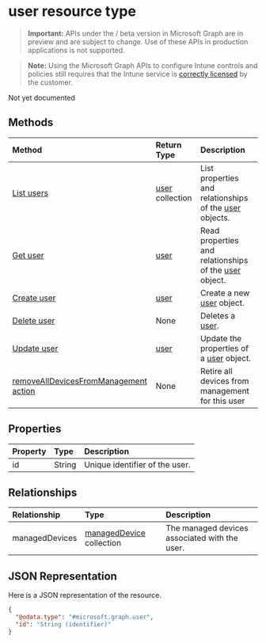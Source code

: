 ﻿# user resource type

> **Important:** APIs under the / beta version in Microsoft Graph are in preview and are subject to change. Use of these APIs in production applications is not supported.

> **Note:** Using the Microsoft Graph APIs to configure Intune controls and policies still requires that the Intune service is [correctly licensed](https://go.microsoft.com/fwlink/?linkid=839381) by the customer.

Not yet documented
## Methods
|Method|Return Type|Description|
|:---|:---|:---|
|[List users](../api/intune_devices_user_list.md)|[user](../resources/intune_devices_user.md) collection|List properties and relationships of the [user](../resources/intune_devices_user.md) objects.|
|[Get user](../api/intune_devices_user_get.md)|[user](../resources/intune_devices_user.md)|Read properties and relationships of the [user](../resources/intune_devices_user.md) object.|
|[Create user](../api/intune_devices_user_create.md)|[user](../resources/intune_devices_user.md)|Create a new [user](../resources/intune_devices_user.md) object.|
|[Delete user](../api/intune_devices_user_delete.md)|None|Deletes a [user](../resources/intune_devices_user.md).|
|[Update user](../api/intune_devices_user_update.md)|[user](../resources/intune_devices_user.md)|Update the properties of a [user](../resources/intune_devices_user.md) object.|
|[removeAllDevicesFromManagement action](../api/intune_devices_user_removealldevicesfrommanagement.md)|None|Retire all devices from management for this user|

## Properties
|Property|Type|Description|
|:---|:---|:---|
|id|String|Unique identifier of the user.|

## Relationships
|Relationship|Type|Description|
|:---|:---|:---|
|managedDevices|[managedDevice](../resources/intune_devices_manageddevice.md) collection|The managed devices associated with the user.|

## JSON Representation
Here is a JSON representation of the resource.
<!-- {
  "blockType": "resource",
  "keyProperty": "id",
  "@odata.type": "microsoft.graph.user"
}
-->
``` json
{
  "@odata.type": "#microsoft.graph.user",
  "id": "String (identifier)"
}
```



